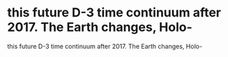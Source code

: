 # this future D-3 time continuum after 2017. The Earth changes, Holo-

this future D-3 time continuum after 2017. The Earth changes, Holo-